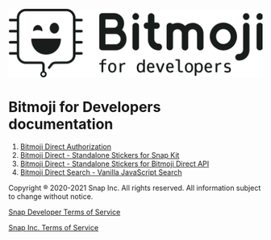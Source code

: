 <p align="center">
<img src="images/bfd_logo_black.png">
</p>

# Bitmoji for Developers documentation

1. [Bitmoji Direct Authorization](docs/DIRECT_AUTH_FOR_DEVELOPERS.md)
1. [Bitmoji Direct - Standalone Stickers for Snap Kit](docs/stickers_snapkit.md)
1. [Bitmoji Direct - Standalone Stickers for Bitmoji Direct API](docs/stickers_snapkit.md)
1. [Bitmoji Direct Search - Vanilla JavaScript Search](docs/vanilla-sticker-picker/README.md)

Copyright ® 2020-2021 Snap Inc. All rights reserved. All information subject to change without notice.

[Snap Developer Terms of Service](https://www.snap.com/en-US/terms/developer)

[Snap Inc. Terms of Service](https://www.bitmoji.com/support/terms.html)
